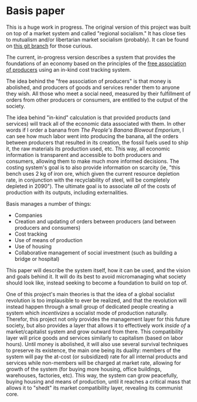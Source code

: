 # Basis paper

This is a huge work in progress. The original version of this project was built on top of a market system and called "regional socialism." It has close ties to mutualism and/or libertarian market socialism (probably). It can be found on [this git branch](https://gitlab.com/basis-/whitepaper/tree/regional-socialism.market-model.v1) for those curious.

The current, in-progress version describes a system that provides the foundations of an economy based on the principles of the [free association of producers](https://en.wikipedia.org/wiki/Free_association_(Marxism_and_anarchism)) using an in-kind cost tracking system.

The idea behind the "free association of producers" is that money is abolished, and producers of goods and services render them to anyone they wish. All those who meet a social need, measured by their fulfillment of orders from other producers or consumers, are entitled to the output of the society. 

The idea behind "in-kind" calculation is that provided products (and services) will track all of the economic data associated with them. In other words if I order a banana from *The People's Banana Blowout Emporium*, I can see how much labor went into producing the banana, all the orders between producers that resulted in its creation, the fossil fuels used to ship it, the raw materials its production used, etc. This way, all economic information is transparent and accessible to both producers and consumers, allowing them to make much more informed decisions. The costing system's goal is to also provide information on scarcity (ie, "this bench uses 2 kg of iron ore, which given the current resource depletion rate, in conjunction with the recyclability of steel, will be completely depleted in 2090"). The ultimate goal is to associate *all* of the costs of production with its outputs, including externalities.

Basis manages a number of things:

- Companies
- Creation and updating of orders between producers (and between producers and consumers)
- Cost tracking
- Use of means of production
- Use of housing
- Collaborative management of social investment (such as building a bridge or hospital)

This paper will describe the system itself, how it can be used, and the vision and goals behind it. It will do its best to avoid micromanaging what society should look like, instead seeking to become a foundation to build on top of.

One of this project's main theories is that the idea of a global socialist revolution is too implausible to ever be realized, and that the revolution will instead happen through a small group of dedicated people creating a system which *incentivizes* a socialist mode of production naturally. Therefor, this project not only provides the management layer for this future society, but also provides a layer that allows it to effectively work *inside of* a market/capitalist system and grow outward from there. This compatibility layer will price goods and services similarly to capitalism (based on labor hours). Until money is abolished, it will also use several survival techniques to preserve its existence, the main one being its duality: members of the system will pay the at-cost (or subsidized) rate for all internal products and services while non-members will be charged at market rate, allowing for growth of the system (for buying more housing, office buildings, warehouses, factories, etc). This way, the system can grow peacefully, buying housing and means of production, until it reaches a critical mass that allows it to "shedt" its market compatibility layer, revealing its communist core.
